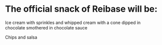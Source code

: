 # The official snack of Reibase will be:

Ice cream with sprinkles and whipped cream with a cone dipped in chocolate smothered in chocolate sauce


Chips and salsa
